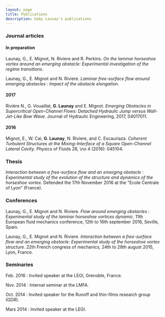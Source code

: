 ```yaml
---
layout: page
title: Publications
description: Gaby Launay's publications
---
```


<!-- <div class="navbar"> -->
<!--     <div class="navbar-inner"> -->
<!--         <ul class="nav"> -->
<!--             <li><a href="#articles">Articles</a></li> -->
<!--             <\!-- <li><a href="#submittedarticles">submitted articles</a></li> -\-> -->
<!--             <\!-- <li><a href="#soonarticles">articles in preparation</a></li> -\-> -->
<!--             <li><a href="#thesis">Thesis</a></li> -->
<!--             <li><a href="#conferences">Conferences</a></li> -->
<!--             <li><a href="#seminaries">Seminaries</a></li> -->
<!--         </ul> -->
<!--     </div> -->
<!-- </div> -->


### <a name="articles"></a>Journal articles

#### In preparation

Launay, G., E. Mignot, N. Riviere and R. Perkins. *On the laminar horseshoe vortex around an emerging obstacle: Experimental investigation of the regime transitions*.
    <!-- \textit{Submitted to ``Journal of Fluid Mechanics''}. -->

Launay, G., E. Mignot and N. Riviere. *Laminar free-surface flow around emerging obstacles : Impact of the obstacle elongation*.
    <!-- \textit{Submitted to ``Physics of Fluids''}. -->

#### 2017

Rivière N., G. Vouaillat, **G. Launay** and E. Mignot. *Emerging Obstacles in Supercritical Open-Channel Flows: Detached Hydraulic Jump versus Wall-Jet-Like Bow Wave*. Journal of Hydraulic Engineering, 2017, 04017011.

#### 2016

Mignot, E., W. Cai, **G. Launay**, N. Riviere, and C. Escauriaza. *Coherent Turbulent Structures at the Mixing-Interface of a Square Open-Channel Lateral Cavity*. Physics of Fluids 28, \no 4 (2016): 045104.


### <a name="thesis"></a>Thesis

*Interaction between a free-surface flow and an emerging obstacle : Experimental study of the evolution of the structure and dynamics of the horseshoe vortex.*
  Defended the 17th November 2016 at the "Ecole Centrale of Lyon" (France).

### <a name="conferences"></a>Conferences

Launay, G., E. Mignot and N. Riviere. *Flow around emerging obstacles : Experimental study of the laminar horseshoe vortices dynamic*. 11th European fluid mechanics conference, 12th to 16th september 2016, Seville, Spain.

Launay, G., E. Mignot and N. Riviere. *Interaction between a free-surface flow and an emerging obstacle: Experimental study of the horseshoe vortex structure.* 22th French congress of mechanics, 24th to 28th august 2015, Lyon, France.

### <a name="seminaries"></a>Seminaries

Feb. 2016 : Invited speaker at the LEGI, Grenoble, France.

Nov. 2014 : Internal seminar at the LMFA.

Oct. 2014 : Invited speaker for the Runoff and thin-films research group (GDR).

Mars 2014 : Invited speaker at the LEGI.
